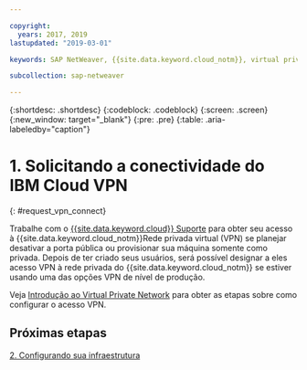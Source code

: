 ```yaml
---

copyright:
  years: 2017, 2019
lastupdated: "2019-03-01"

keywords: SAP NetWeaver, {{site.data.keyword.cloud_notm}}, virtual private network, VPN

subcollection: sap-netweaver

---
```


{:shortdesc: .shortdesc}
{:codeblock: .codeblock}
{:screen: .screen}
{:new_window: target="_blank"}
{:pre: .pre}
{:table: .aria-labeledby="caption"}

# 1. Solicitando a conectividade do IBM Cloud VPN
{: #request_vpn_connect}

Trabalhe com o [{{site.data.keyword.cloud}} Suporte](/docs/get-support?topic=get-support-getting-customer-support#getting-customer-support) para obter seu acesso à {{site.data.keyword.cloud_notm}}Rede privada virtual (VPN) se planejar desativar a porta pública ou provisionar sua máquina somente como privada. Depois de ter criado seus usuários, será possível designar a eles acesso VPN à rede privada do {{site.data.keyword.cloud_notm}} se estiver usando uma das opções VPN de nível de produção.

Veja [Introdução ao Virtual Private Network](/docs/infrastructure/iaas-vpn?topic=VPN-gettingstarted-with-virtual-private-networking#gettingstarted-with-virtual-private-networking) para obter as etapas sobre como configurar o acesso VPN.

## Próximas etapas

  [2. Configurando sua infraestrutura](/docs/infrastructure/sap-netweaver?topic=sap-netweaver-set_up_infrastructure#set_up_infrastructure)
